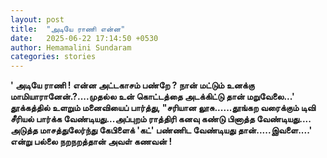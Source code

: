```yaml
---
layout: post
title:  "அடியே ராணி என்ன"
date:   2025-06-22 17:14:50 +0530
author: Hemamalini Sundaram
categories: stories
---
```


**\' அடியே ராணி ! என்ன அட்டகாசம் பண்றே ? நான் மட்டும் உனக்கு
மாமியாரானேன்.?\....முதல்ல உன் கொட்டத்தை அடக்கிட்டு தான் மறுவேலை\...\' தூக்கத்தில்
உளறும் மனைவியைப் பார்த்து, \"சரியான லூசு\...\...தூங்கற வரைக்கும் டிவி சீரியல்
பார்க்க வேண்டியது\...அப்புறம் ராத்திரி கனவு கண்டு பினாத்த வேண்டியது\.... அடுத்த
மாசத்துலேர்ந்து கேபிளைக் \'கட்\' பண்ணிட வேண்டியது தான்\.....இவளை\....\' என்று
பல்லை நறநறத்தான் அவள் கணவன் !**
